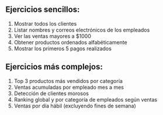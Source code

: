 ## Ejercicios sencillos:
1. Mostrar todos los clientes
2. Listar nombres y correos electrónicos de los empleados
3. Ver las ventas mayores a $1000
4. Obtener productos ordenados alfabéticamente
5. Mostrar los primeros 5 pagos realizados

## Ejercicios más complejos:
1. Top 3 productos más vendidos por categoría
2. Ventas acumuladas por empleado mes a mes
3. Detección de clientes morosos
4. Ranking global y por categoría de empleados según ventas
5. Ventas por día hábil (excluyendo fines de semana)